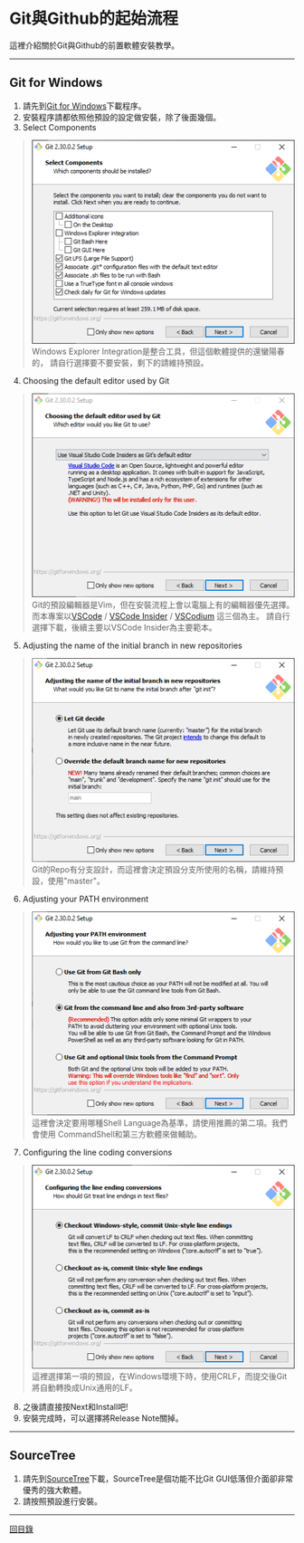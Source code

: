 # Git與Github的起始流程  
這裡介紹關於Git與Github的前置軟體安裝教學。  

---
  
## Git for Windows
1. 請先到[Git for Windows](https://gitforwindows.org/)下載程序。  
2. 安裝程序請都依照他預設的設定做安裝，除了後面幾個。
3. Select Components
> ![img](image/Git01.png)  
> Windows Explorer Integration是整合工具，但這個軟體提供的還蠻陽春的，
> 請自行選擇要不要安裝，剩下的請維持預設。  
  
4. Choosing the default editor  used by Git
> ![img](image/Git02.png)  
> Git的預設編輯器是Vim，但在安裝流程上會以電腦上有的編輯器優先選擇。
> 而本專案以[VSCode](https://code.visualstudio.com/) / [VSCode Insider](https://code.visualstudio.com/) / [VSCodium](https://vscodium.com/) 這三個為主。
> 請自行選擇下載，後續主要以VSCode Insider為主要範本。
  
5. Adjusting the name of the initial branch in new repositories
> ![img](image/Git03.png)  
> Git的Repo有分支設計，而這裡會決定預設分支所使用的名稱，請維持預設，使用"master"。  
  
6. Adjusting your PATH environment
> ![img](image/Git04.png)  
> 這裡會決定要用哪種Shell Language為基準，請使用推薦的第二項。我們會使用 CommandShell和第三方軟體來做輔助。  
  
7. Configuring the line coding conversions
>  ![img](image/Git05.png)  
> 這裡選擇第一項的預設，在Windows環境下時，使用CRLF，而提交後Git將自動轉換成Unix通用的LF。

8. 之後請直接按Next和Install吧!  
9. 安裝完成時，可以選擇將Release Note關掉。  

---

## SourceTree
1. 請先到[SourceTree](https://www.sourcetreeapp.com/)下載，SourceTree是個功能不比Git GUI低落但介面卻非常優秀的強大軟體。
2. 請按照預設進行安裝。
  
---
[回目錄](README.md)
